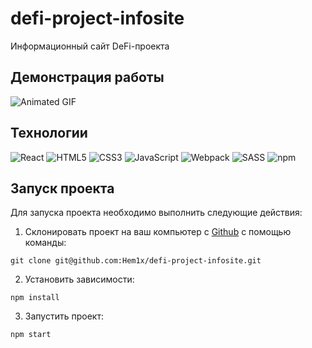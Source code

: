 # defi-project-infosite

Информационный сайт DeFi-проекта

## Демонстрация работы

![Animated GIF](./show.gif)

## Технологии

![React](https://img.shields.io/badge/-React-000?logo=react)
![HTML5](https://img.shields.io/badge/-HTML5-000?logo=html5)
![CSS3](https://img.shields.io/badge/-CSS3-000?logo=css3)
![JavaScript](https://img.shields.io/badge/-JavaScript-000?logo=javaScript)
![Webpack](https://img.shields.io/badge/-Webpack-000?logo=webpack)
![SASS](https://img.shields.io/badge/-SASS-000?logo=sass)
![npm](https://img.shields.io/badge/-npm-000?logo=npm)

## Запуск проекта

Для запуска проекта необходимо выполнить следующие действия:

1. Склонировать проект на ваш компьютер с [Github](https://github.com/Hem1x/defi-project-infosite) с помощью команды:

```
git clone git@github.com:Hem1x/defi-project-infosite.git
```

2. Установить зависимости:

```
npm install
```

3. Запустить проект:

```
npm start
```
